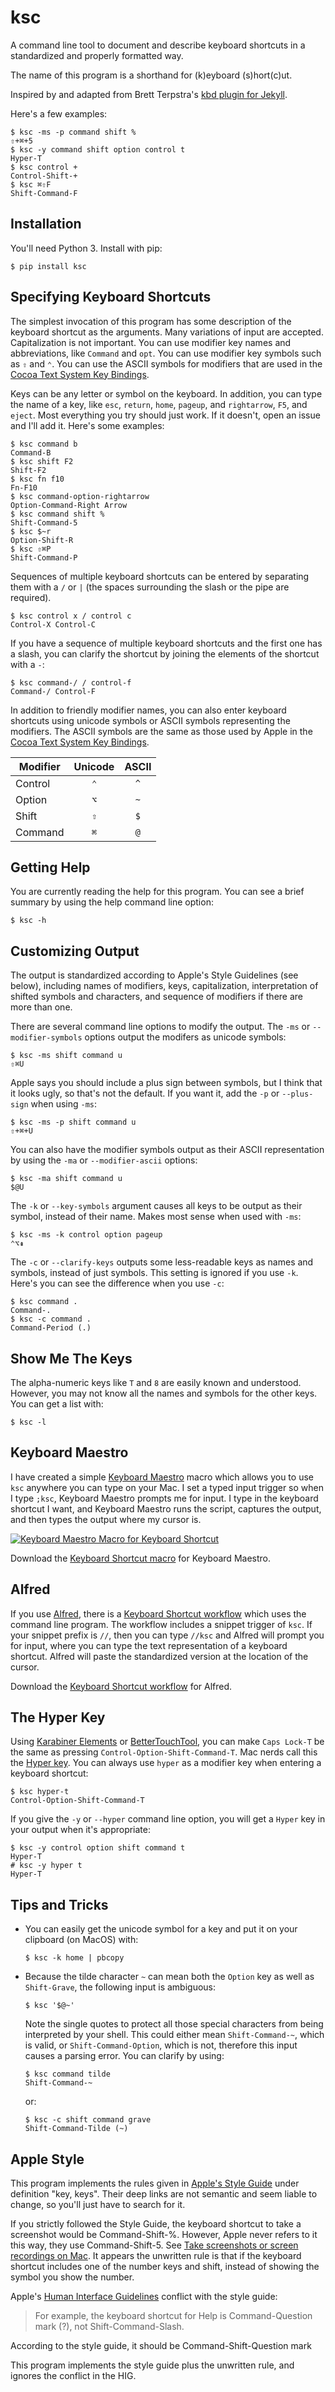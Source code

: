 # ksc

A command line tool to document and describe keyboard shortcuts in a standardized and properly formatted way.

The name of this program is a shorthand for (k)eyboard (s)hort(c)ut.

Inspired by and adapted from Brett Terpstra's
[kbd plugin for Jekyll](https://github.com/ttscoff/JekyllPlugins/tree/master/KBDTag).

Here's a few examples:

    $ ksc -ms -p command shift %
    ⇧+⌘+5
    $ ksc -y command shift option control t
    Hyper-T
    $ ksc control +
    Control-Shift-+
    $ ksc ⌘⇧F
    Shift-Command-F


## Installation

You'll need Python 3. Install with pip:

    $ pip install ksc


## Specifying Keyboard Shortcuts

The simplest invocation of this program has some description of the keyboard shortcut
as the arguments. Many variations of input are accepted. Capitalization is not
important. You can use modifier key names and abbreviations, like `Command` and `opt`.
You can use modifier key symbols such as `⇧` and `⌃`. You can use the ASCII symbols
for modifiers that are used in the [Cocoa Text System Key
Bindings](https://developer.apple.com/library/archive/documentation/Cocoa/Conceptual/EventOverview/TextDefaultsBindings/TextDefaultsBindings.html).

Keys can be any letter or symbol on the keyboard. In addition, you can type the name
of a key, like `esc`, `return`, `home`, `pageup`, and `rightarrow`, `F5`, and `eject`.
Most everything you try should just work. If it doesn't, open an issue and I'll add
it. Here's some examples:

    $ ksc command b
    Command-B
    $ ksc shift F2
    Shift-F2
    $ ksc fn f10
    Fn-F10
    $ ksc command-option-rightarrow
    Option-Command-Right Arrow
    $ ksc command shift %
    Shift-Command-5
    $ ksc $~r
    Option-Shift-R
    $ ksc ⇧⌘P
    Shift-Command-P


Sequences of multiple keyboard shortcuts can be entered by separating them with a ` / `
or ` | ` (the spaces surrounding the slash or the pipe are required).

    $ ksc control x / control c
    Control-X Control-C

If you have a sequence of multiple keyboard shortcuts and the first one has a slash,
you can clarify the shortcut by joining the elements of the shortcut with a `-`:

    $ ksc command-/ / control-f
    Command-/ Control-F

In addition to friendly modifier names, you can also enter keyboard shortcuts using
unicode symbols or ASCII symbols representing the modifiers. The ASCII symbols are
the same as those used by Apple in the
[Cocoa Text System Key Bindings](https://developer.apple.com/library/archive/documentation/Cocoa/Conceptual/EventOverview/TextDefaultsBindings/TextDefaultsBindings.html).

| Modifier   | Unicode | ASCII |
|------------|:-------:|:-----:|
| Control    |   `⌃`   |  `^`  |
| Option     |   `⌥`   |  `~`  |
| Shift      |   `⇧`   |  `$`  |
| Command    |   `⌘`   |  `@`  |


## Getting Help

You are currently reading the help for this program. You can see a brief summary by
using the help command line option:

    $ ksc -h


## Customizing Output

The output is standardized according to Apple's Style Guidelines (see
below), including names of modifiers, keys, capitalization, interpretation of shifted
symbols and characters, and sequence of modifiers if there are more than one.

There are several command line options to modify the output. The `-ms` or
`--modifier-symbols` options output the modifers as unicode symbols:

    $ ksc -ms shift command u
    ⇧⌘U

Apple says you should include a plus sign between symbols, but I think that it looks
ugly, so that's not the default. If you want it, add the `-p` or `--plus-sign` when
using `-ms`:

    $ ksc -ms -p shift command u
    ⇧+⌘+U

You can also have the modifier symbols output as their ASCII representation by using
the `-ma` or `--modifier-ascii` options:

    $ ksc -ma shift command u
    $@U

The `-k` or `--key-symbols` argument causes all keys to be output as their symbol,
instead of their name. Makes most sense when used with `-ms`:

    $ ksc -ms -k control option pageup
    ⌃⌥⇞

The `-c` or `--clarify-keys` outputs some less-readable keys as names and symbols,
instead of just symbols. This setting is ignored if you use `-k`. Here's you can see
the difference when you use `-c`:

    $ ksc command .
    Command-.
    $ ksc -c command .
    Command-Period (.)


## Show Me The Keys

The alpha-numeric keys like `T` and `8` are easily known and understood. However, you may
not know all the names and symbols for the other keys. You can get a list with:

    $ ksc -l


## Keyboard Maestro

I have created a simple [Keyboard Maestro](https://www.keyboardmaestro.com/) macro
which allows you to use `ksc` anywhere you can type on your Mac. I set a typed input trigger
so when I type `;ksc`, Keyboard Maestro prompts me for input. I type in the keyboard shortcut
I want, and Keyboard Maestro runs the script, captures the output, and then types the output
where my cursor is.

[![Keyboard Maestro Macro for Keyboard Shortcut](https://github.com/kotfu/ksc/blob/main/gfx/keyboard-maestro-macro.jpg)](https://github.com/kotfu/ksc/releases/latest)

Download the [Keyboard Shortcut macro](https://github.com/kotfu/ksc/releases/latest) for Keyboard Maestro.


## Alfred

If you use [Alfred](https://www.alfredapp.com/), there is a
[Keyboard Shortcut workflow](https://github.com/kotfu/ksc/releases/latest) which uses
the command line program. The workflow includes a snippet trigger of `ksc`.
If your snippet prefix is `//`, then you can type `//ksc` and Alfred will
prompt you for input, where you can type the text representation of a keyboard
shortcut. Alfred will paste the standardized version at the location of the cursor.

Download the [Keyboard Shortcut workflow](https://github.com/kotfu/ksc/releases/latest) for Alfred.


## The Hyper Key

Using [Karabiner Elements](https://karabiner-elements.pqrs.org/) or
[BetterTouchTool](https://folivora.ai/), you can make `Caps Lock-T` be the same as
pressing `Control-Option-Shift-Command-T`. Mac nerds call this the [Hyper
key](https://statusq.org/archives/2016/09/25/7857/). You can always
use `hyper` as a modifier key when entering a keyboard shortcut:

    $ ksc hyper-t
    Control-Option-Shift-Command-T

If you give the `-y` or `--hyper` command line option, you will get a `Hyper` key in
your output when it's appropriate:

    $ ksc -y control option shift command t
    Hyper-T
    # ksc -y hyper t
    Hyper-T


## Tips and Tricks

* You can easily get the unicode symbol for a key and put it on your clipboard (on MacOS) with:

      $ ksc -k home | pbcopy

* Because the tilde character `~` can mean both the `Option` key as well as `Shift-Grave`, the
  following input is ambiguous:

      $ ksc '$@~'

  Note the single quotes to protect all those special characters from being
  interpreted by your shell. This could either mean `Shift-Command-~`, which is valid,
  or `Shift-Command-Option`, which is not, therefore this input causes a parsing
  error. You can clarify by using:

      $ ksc command tilde
      Shift-Command-~

  or:

      $ ksc -c shift command grave
      Shift-Command-Tilde (~)


## Apple Style

This program implements the rules given in [Apple's Style Guide](https://help.apple.com/applestyleguide)
under definition "key, keys". Their deep links are not semantic and seem liable to change, so you'll
just have to search for it.

If you strictly followed the Style Guide, the keyboard shortcut to take a screenshot
would be Command-Shift-%. However, Apple never refers to it this way, they use
Command-Shift-5. See
[Take screenshots or screen recordings on Mac](https://support.apple.com/guide/mac-help/take-a-screenshot-or-screen-recording-mh26782/mac).
It appears the unwritten rule is that if the keyboard shortcut includes one of the
number keys and shift, instead of showing the symbol you show the number.

Apple's [Human Interface Guidelines](https://developer.apple.com/design/human-interface-guidelines/macos/user-interaction/keyboard/)
conflict with the style guide:

> For example, the keyboard shortcut for Help is
> Command-Question mark (?), not Shift-Command-Slash.

According to the style guide, it should be Command-Shift-Question mark

This program implements the style guide plus the unwritten rule, and ignores the conflict in the HIG.
